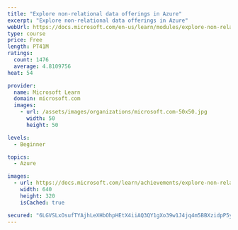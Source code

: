 ```yaml
---
title: "Explore non-relational data offerings in Azure"
excerpt: "Explore non-relational data offerings in Azure"
webUrl: https://docs.microsoft.com/en-us/learn/modules/explore-non-relational-data-offerings-azure/
type: course
price: Free
length: PT41M
ratings:
  count: 1476
  average: 4.8109756
heat: 54

provider:
  name: Microsoft Learn
  domain: microsoft.com
  images:
    - url: /assets/images/organizations/microsoft.com-50x50.jpg
      width: 50
      height: 50

levels:
  - Beginner

topics:
  - Azure

images:
  - url: https://docs.microsoft.com/learn/achievements/explore-non-relational-data-offerings-azure-social.png
    width: 640
    height: 320
    isCached: true

secured: "6LGVSLxOsufTYAjhLeXHbOhpHEtX4iiAQ3QY1gXo39w1J4jq4m5BBXzidpP5ydPFv8Fvvw3MslNRL2KxASfUiI+h1OlrMxzgA0PQs/QR6pvD6eSFVLZ75IFT3fcda7RvA11Ykdn1depYOrUq/un96xtnvDTDLec4al02AWQbHzz+lmKJpK9HSTBRI5SwojLzluoy45AOmV89kixvPN3w1FEA0iAGedJHlg9qzxV2a6n6NeSP2JDE5fiasgfnbFN5lnU3hVrwo9mEh4GeyF65seqnsG+13g5GO7cR7rXJfy7aossORrfkZ4VSW+IaXY96WNDM/S4fNlDHGjIKuThYbRBIWiutis/sb1ZKsECUPxUJKKq2sGjIRuZWSZul+qihuel2gaOWCi5NhtieZDQZrhymDKqEwCAiFgre1PSu1Qw=;1ze0XwvHcvdp/s3VwYCtXg=="
---
```


